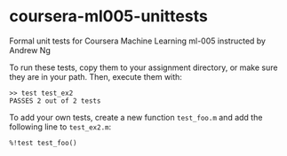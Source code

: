 coursera-ml005-unittests
========================

Formal unit tests for Coursera Machine Learning ml-005 instructed by Andrew Ng

To run these tests, copy them to your assignment directory, or make sure they are in your path.
Then, execute them with:


    >> test test_ex2
    PASSES 2 out of 2 tests


To add your own tests, create a new function `test_foo.m` and add the following line to `test_ex2.m`:

    %!test test_foo()
    
